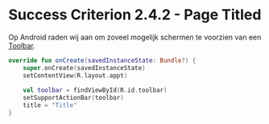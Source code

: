 # Success Criterion 2.4.2 - Page Titled

Op Android raden wij aan om zoveel mogelijk schermen te voorzien van een [Toolbar](https://developer.android.com/reference/androidx/appcompat/widget/Toolbar).

```kotlin
override fun onCreate(savedInstanceState: Bundle?) {
    super.onCreate(savedInstanceState)
    setContentView(R.layout.appt)
    
    val toolbar = findViewById(R.id.toolbar)
    setSupportActionBar(toolbar)
    title = "Title"
}
```
